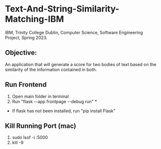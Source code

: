 # Text-And-String-Similarity-Matching-IBM

IBM, Trinity College Dublin, Computer Science, Software Engineering Project, Spring 2023.

## Objective:

An application that will generate a score for two bodies of text based on the similarity of the information contained in both.

## Run Frontend

1. Open main folder in terminal
2. Run "flask --app frontpage --debug run" *

* If flask has not been installed, run "pip install Flask" 

## Kill Running Port (mac)

1. sudo lsof -i :5000
2. kill -9 <PID>

